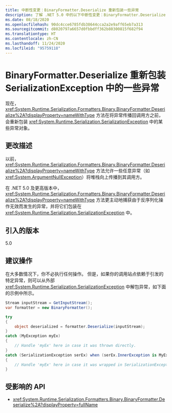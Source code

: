 ```yaml
---
title: 中断性变更：BinaryFormatter.Deserialize 重新包装一些异常
description: 了解 .NET 5.0 中的以下中断性变更：BinaryFormatter.Deserialize 重新包装 SerializationException 中的一些异常对象。
ms.date: 08/18/2020
ms.openlocfilehash: 90dc4cce6785fdb38644cca2a2e9aff65eb7a313
ms.sourcegitcommit: d8020797a6657d0fbbdff362b80300815f682f94
ms.translationtype: HT
ms.contentlocale: zh-CN
ms.lasthandoff: 11/24/2020
ms.locfileid: "95759118"
---
```

# <a name="binaryformatterdeserialize-rewraps-some-exceptions-in-serializationexception"></a>BinaryFormatter.Deserialize 重新包装 SerializationException 中的一些异常

现在，<xref:System.Runtime.Serialization.Formatters.Binary.BinaryFormatter.Deserialize%2A?displayProperty=nameWithType> 方法在将异常传播回调用方之前，会重新包装 <xref:System.Runtime.Serialization.SerializationException> 中的某些异常对象。

## <a name="change-description"></a>更改描述

以前，<xref:System.Runtime.Serialization.Formatters.Binary.BinaryFormatter.Deserialize%2A?displayProperty=nameWithType> 方法允许一些任意异常（如 <xref:System.ArgumentNullException>）将堆栈向上传播到其调用方。

在 .NET 5.0 及更高版本中，<xref:System.Runtime.Serialization.Formatters.Binary.BinaryFormatter.Deserialize%2A?displayProperty=nameWithType> 方法更主动地捕获由于反序列化操作无效而发生的异常，并将它们包装在 <xref:System.Runtime.Serialization.SerializationException> 中。

## <a name="version-introduced"></a>引入的版本

5.0

## <a name="recommended-action"></a>建议操作

在大多数情况下，你不必执行任何操作。 但是，如果你的调用站点依赖于引发的特定异常，则可以从外部 <xref:System.Runtime.Serialization.SerializationException> 中解包异常，如下面的示例中所示。

```csharp
Stream inputStream = GetInputStream();
var formatter = new BinaryFormatter();

try
{
    object deserialized = formatter.Deserialize(inputStream);
}
catch (MyException myEx)
{
    // Handle 'myEx' here in case it was thrown directly.
}
catch (SerializationException serEx) when (serEx.InnerException is MyException myEx)
{
    // Handle 'myEx' here in case it was wrapped in SerializationException.
}
```

## <a name="affected-apis"></a>受影响的 API

- <xref:System.Runtime.Serialization.Formatters.Binary.BinaryFormatter.Deserialize%2A?displayProperty=fullName>

<!--

### Affected APIs

- `Overload:System.Runtime.Serialization.Formatters.Binary.BinaryFormatter.Deserialize`

### Category

Serialization

-->
